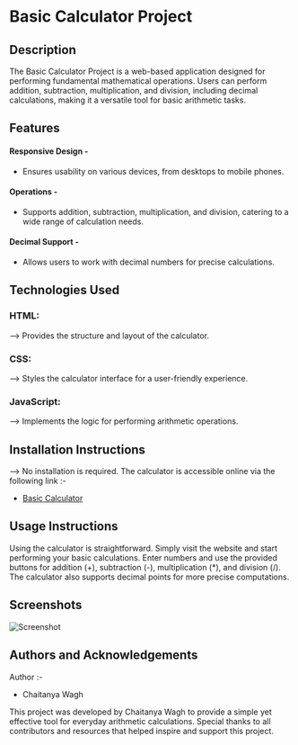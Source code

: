 # Basic Calculator Project
## Description

The Basic Calculator Project is a web-based application designed for performing fundamental mathematical operations. Users can perform addition, subtraction, multiplication, and division, including decimal calculations, making it a versatile tool for basic arithmetic tasks.

## Features

#### Responsive Design -
- Ensures usability on various devices, from desktops to mobile phones.

#### Operations -
- Supports addition, subtraction, multiplication, and division, catering to a wide range of calculation needs.

#### Decimal Support -
- Allows users to work with decimal numbers for precise calculations.

## Technologies Used

### HTML: 
--> Provides the structure and layout of the calculator.
### CSS: 
--> Styles the calculator interface for a user-friendly experience.
### JavaScript: 
--> Implements the logic for performing arithmetic operations.

## Installation Instructions
--> No installation is required. The calculator is accessible online via the following link :-
- [Basic Calculator](https://playtictactoehere.netlify.app/)

## Usage Instructions
Using the calculator is straightforward. Simply visit the website and start performing your basic calculations. Enter numbers and use the provided buttons for addition (+), subtraction (-), multiplication (*), and division (/). The calculator also supports decimal points for more precise computations.

## Screenshots
![Screenshot](https://nothing/)

## Authors and Acknowledgements
Author :-
- Chaitanya Wagh

This project was developed by Chaitanya Wagh to provide a simple yet effective tool for everyday arithmetic calculations. Special thanks to all contributors and resources that helped inspire and support this project.
